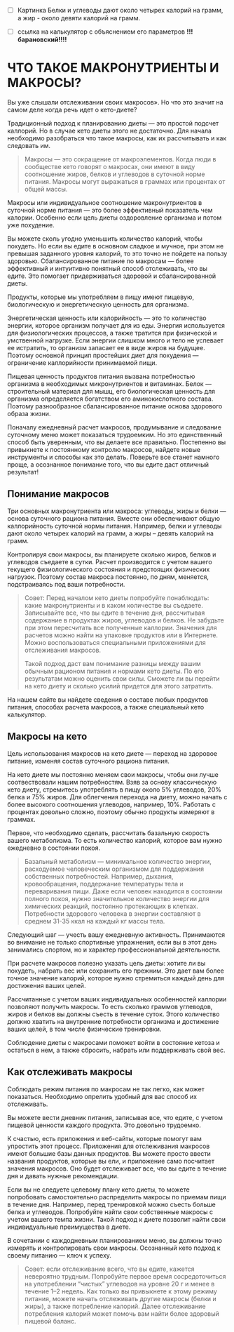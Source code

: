- [ ] Картинка Белки и углеводы дают около четырех калорий на грамм, а жир - около девяти калорий на грамм.
- [ ] ссылка на калькулятор с объяснением его параметров **!!!барановский!!!!**


# ЧТО ТАКОЕ МАКРОНУТРИЕНТЫ И МАКРОСЫ?

Вы уже слышали отслеживании своих макросов». Но что это значит на самом деле когда речь идет о кето-диете?



Традиционный подход к планированию диеты — это простой подсчет каллорий. Но в случае кето диеты этого не достаточно. Для начала необходимо разобраться что такое макросы, как их рассчитывать и как следовать им. 

> Макросы — это сокращение от макроэлементов. Когда люди в сообществе кето говорят о макросах, они имеют в виду соотношение жиров, белков и углеводов в суточной норме питания. Макросы могут выражаться в граммах или процентах от общей массы.

Макросы или индивидуальное соотношение макронутриентов в суточной норме питания — это более эффективный показатель чем калории. Особенно если цель диеты оздоровление организма и потом уже похудение. 

Вы можете сколь угодно уменьшить количество калорий, чтобы похудеть. Но если вы едите в основном сладкое и мучное, при этом не превышая заданного уровня калорий, то это точно не пойдете на пользу здоровью. Сбалансированное питание по макросам — более эффективный и интуитивно понятный способ отслеживать, что вы едите. Это помогает придерживаться здоровой и сбалансированной диеты.

Продукты, которые мы употребляем в пищу имеют пищевую, биологическую и энергетическую ценность для организма. 

Энергетическая ценность или калорийность — это то количество энергии, которое организм получает для из еды. Энергия используется для физиологических процессов, а также тратится при физической и умственной нагрузке. Если энергии слишком много и тело не успевает ее истратить, то организм запасает ее в виде жиров на будущее. Поэтому основной принцип простейших диет для похудения — ограничение каллорийности принимаемой пищи.

Пищевая ценность продуктов питания вызвана потребностью организма в необходимых микронутриентов и витаминах. Белок — строительный материал для мышц, его биологическая ценность для организма определяется богатством его аминокислотного состава. Поэтому разнообразное сбалансированное питание основа здорового образа жизни.

Поначалу ежедневный расчет макросов, продумывание и следование суточному меню может показаться трудоемким. Но это единственный способ быть уверенным, что вы делаете все правильно. Постепенно вы привыкнете к постоянному контролю макросов, найдете новые инструменты и способы как это делать. Поверьте все станет намного проще, а осознанное понимание того, что вы едите даст отличный результат!



## Понимание макросов

Три основных макронутриента или макроса: углеводы, жиры и белки — основа суточного рациона питания. Вместе они обеспечивают общую каллорийность суточной нормы питания. Например, белки и углеводы дают около четырех калорий на грамм, а жиры – девять калорий на грамм.

Контролируя свои макросы, вы планируете сколько жиров, белков и углеводов съедаете в сутки. Расчет производится с учетом вашего текущего физиологического состояния и предстоящих физических нагрузок. Поэтому состав макроса постоянно, по дням, меняется, подстраиваясь под ваши потребности.

> Совет: Перед началом кето диеты попробуйте понаблюдать: какие макронутриенты и в каком количестве вы съедаете. Записывайте все, что вы едите в течение дня, рассчитывая содержание в продуктах жиров, углеводов и белков. Не забудьте при этом пересчитать все полученные каллории. Значения для расчетов можно найти на упаковке продуктов или в Интернете. Можно воспользоваться специальными приложениями для отслеживания макросов. 
>
> Такой подход даст вам понимание разницы между вашим обычным рационом питания и нормами кето диеты. По его результатам можно оценить свои силы. Сможете ли вы перейти на кето диету и  сколько усилий придется для этого затратить.

На нашем сайте вы найдете сведения о составе любых продуктов питания, способах расчета макросов, а также специальный кето калькулятор.



## Макросы на кето

Цель использования макросов на кето диете — переход на здоровое питание, изменяя состав суточного рациона питания.

На кето диете мы постоянно меняем свои макросы, чтобы они лучше соотвествовали нашим потребностям. Взяв за основу классическую кето диету, стремитесь употреблять в пищу около 5% углеводов, 20% белка и 75% жиров. Для облегчения перехода на диету, можно начать с более высокого соотношения углеводов, например, 10%. Работать с процентах довольно сложно, поэтому обычно продукты измеряют в граммах. 

Первое, что необходимо сделать, рассчитать базальную скорость вашего метаболизма. То есть количество калорий, которое вам нужно ежедневно в состоянии покоя. 

> Базальный метаболизм — минимальное количество энергии, расходуемое человеческим организмом для поддержания собственных потребностей. Например,  дыхания, кровообращения, поддержание температуры тела и переваривания пищи. Даже если человек находится в состоянии полного покоя, нужно значительное количество энергии для химических реакций, постоянно протекающих в клетках. Потребности здорового человека в энергии составляют в среднем 31-35 ккал на каждый кг массы тела.

Следующий шаг — учесть вашу ежедневную активность. Принимаются во внимание не только спортивные упражнения, если вы в этот день занимались спортом, но и характер профессиональной деятельности.

При расчете макросов полезно указать цель диеты: хотите ли вы похудеть, набрать вес или сохранить его прежним. Это дает вам более точное значение калорий, которое нужно стремиться каждый день для достижения ваших целей.

Рассчитанные с учетом ваших индивидуальных особенностей каллории позволяют получить макросы. То есть сколько граммов углеводов, жиров и белков вы должны съесть в течение суток. Этого количество должно хватить на внутренние потребности организма и достижение ваших целей, в том числе физические тренировки. 

Соблюдение диеты с макросами поможет войти в состояние кетоза и остаться в нем, а также сбросить, набрать или поддерживать свой вес.



## Как отслеживать макросы

Соблюдать режим питания по макросам не так легко, как может показаться. Необходимо опрелить удобный для вас способ их отслеживать. 

Вы можете вести дневник питания, записывая все, что едите, с учетом пищевой ценности каждого продукта. Это довольно трудоемко.

К счастью, есть приложения и веб-сайты, которые помогут вам упростить этот процесс. Приложения для отслеживания макросов имеют большие базы данных продуктов. Вы можете просто ввести названия продуктов, которые вы ели, и приложение само посчитает значения макросов. Оно будет отслеживает все, что вы едите в течение дня и давать нужные рекомендации. 

Если вы не следуете целевому плану кето диеты, то можете попробовать самостоятельно распределить макросы по приемам пищи в течение дня. Например, перед тренировкой можно съесть больше белка и углеводов. Попробуйте найти свои собственные макросы с учетом вашего темпа жизни. Такой подход к диете позволит найти свои индивидуальные преимущества в диете. 

В сочетании с каждодневным планированием меню, вы должны точно измерять и контролировать свои макросы. Осознанный кето подход к своему питанию — ключ к успеху.

> Совет: если отслеживание всего, что вы едите, кажется невероятно трудным. Попробуйте
> первое время сосредоточиться на употреблении “чистых” углеводов на уровне 20 г и менее в течение 1–2 недель. Как только вы привыкнете к этому режиму питания, можете начать отслеживать другие макросы (белки и жиры), а также потребление калорий. Далее отслеживание потребления калорий может помочь вам найти более здоровый пищевой баланс.